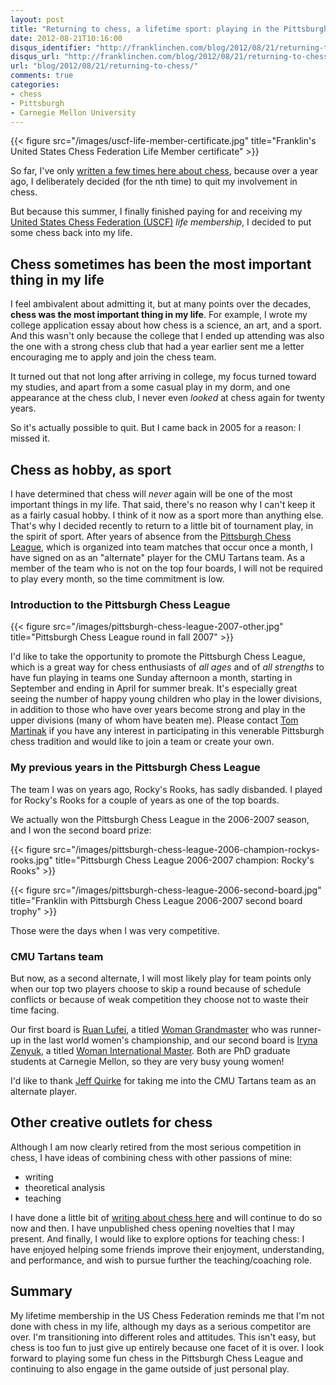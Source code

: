 ```yaml
---
layout: post
title: "Returning to chess, a lifetime sport: playing in the Pittsburgh Chess League"
date: 2012-08-21T10:16:00
disqus_identifier: "http://franklinchen.com/blog/2012/08/21/returning-to-chess/"
disqus_url: "http://franklinchen.com/blog/2012/08/21/returning-to-chess/"
url: "blog/2012/08/21/returning-to-chess/"
comments: true
categories:
- chess
- Pittsburgh
- Carnegie Mellon University
---
```

{{< figure src="/images/uscf-life-member-certificate.jpg" title="Franklin's United States Chess Federation Life Member certificate" >}}

So far, I've only [written a few times here about chess](/blog/categories/chess/), because over a year ago, I deliberately decided (for the nth time) to quit my involvement in chess.

But because this summer, I finally finished paying for and receiving my [United States Chess Federation (USCF)](http://www.uschess.org/) *life membership*, I decided to put some chess back into my life.

## Chess sometimes has been the most important thing in my life

I feel ambivalent about admitting it, but at many points over the decades, **chess was the most important thing in my life**. For example, I wrote my college application essay about how chess is a science, an art, and a sport. And this wasn't only because the college that I ended up attending was also the one with a strong chess club that had a year earlier sent me a letter encouraging me to apply and join the chess team.

It turned out that not long after arriving in college, my focus turned toward my studies, and apart from a some casual play in my dorm, and one appearance at the chess club, I never even *looked* at chess again for twenty years.

So it's actually possible to quit. But I came back in 2005 for a reason: I missed it.

## Chess as hobby, as sport

I have determined that chess will *never* again will be one of the most important things in my life. That said, there's no reason why I can't keep it as a fairly casual hobby. I think of it now as a sport more than anything else. That's why I decided recently to return to a little bit of tournament play, in the spirit of sport. After years of absence from the [Pittsburgh Chess League](http://www.pitt.edu/~schach/ChessPA/ChessLeague/wpapcl.htm), which is organized into team matches that occur once a month, I have signed on as an "alternate" player for the CMU Tartans team. As a member of the team who is not on the top four boards, I will not be required to play every month, so the time commitment is low.

### Introduction to the Pittsburgh Chess League

{{< figure src="/images/pittsburgh-chess-league-2007-other.jpg" title="Pittsburgh Chess League round in fall 2007" >}}

I'd like to take the opportunity to promote the Pittsburgh Chess League, which is a great way for chess enthusiasts of *all ages* and of *all strengths* to have fun playing in teams one Sunday afternoon a month, starting in September and ending in April for summer break. It's especially great seeing the number of happy young children who play in the lower divisions, in addition to those who have over years become strong and play in the upper divisions (many of whom have beaten me). Please contact [Tom Martinak](http://www.pitt.edu/~schach/ChessPA/wpastate.htm) if you have any interest in participating in this venerable Pittsburgh chess tradition and would like to join a team or create your own.

### My previous years in the Pittsburgh Chess League

The team I was on years ago, Rocky's Rooks, has sadly disbanded. I played for Rocky's Rooks for a couple of years as one of the top boards.

We actually won the Pittsburgh Chess League in the 2006-2007 season, and I won the second board prize:

{{< figure src="/images/pittsburgh-chess-league-2006-champion-rockys-rooks.jpg" title="Pittsburgh Chess League 2006-2007 champion: Rocky's Rooks" >}}

{{< figure src="/images/pittsburgh-chess-league-2006-second-board.jpg" title="Franklin with Pittsburgh Chess League 2006-2007 second board trophy" >}}

Those were the days when I was very competitive.

### CMU Tartans team

But now, as a second alternate, I will most likely play for team points only when our top two players choose to skip a round because of schedule conflicts or because of weak competition they choose not to waste their time facing.

Our first board is [Ruan Lufei](http://en.wikipedia.org/wiki/Ruan_Lufei), a titled [Woman Grandmaster](http://en.wikipedia.org/wiki/Woman_Grand_Master#Woman_Grandmaster_.28WGM.29) who was runner-up in the last world women's championship, and our second board is [Iryna Zenyuk](http://saintlouischessclub.org/player-bio/2011-us-womens-championship/wim-iryna-zenyuk), a titled [Woman International Master](http://en.wikipedia.org/wiki/FIDE_titles#Woman_International_Master_.28WIM.29). Both are PhD graduate students at Carnegie Mellon, so they are very busy young women!

I'd like to thank [Jeff Quirke](http://triblive.com/x/pittsburghtrib/news/s_717323.html) for taking me into the CMU Tartans team as an alternate player.

## Other creative outlets for chess

Although I am now clearly retired from the most serious competition in chess, I have ideas of combining chess with other passions of mine:

- writing
- theoretical analysis
- teaching

I have done a little bit of [writing about chess here](/blog/categories/chess/) and will continue to do so now and then. I have unpublished chess opening novelties that I may present. And finally, I would like to explore options for teaching chess: I have enjoyed helping some friends improve their enjoyment, understanding, and performance, and wish to pursue further the teaching/coaching role.

## Summary

My lifetime membership in the US Chess Federation reminds me that I'm not done with chess in my life, although my days as a serious competitor are over. I'm transitioning into different roles and attitudes. This isn't easy, but chess is too fun to just give up entirely because one facet of it is over. I look forward to playing some fun chess in the Pittsburgh Chess League and continuing to also engage in the game outside of just personal play.
